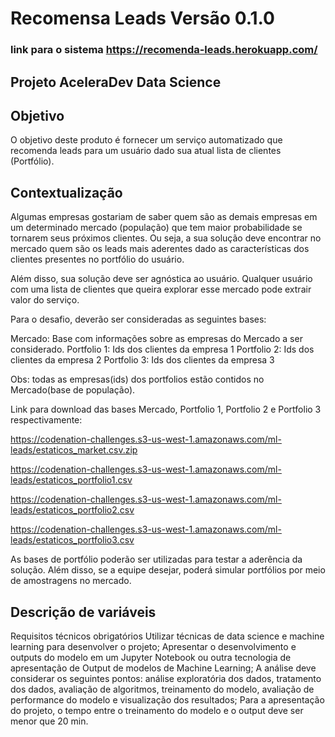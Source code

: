 # Recomensa Leads Versão 0.1.0  
### link para o sistema https://recomenda-leads.herokuapp.com/ 

## Projeto AceleraDev Data Science  
## Objetivo  
O objetivo deste produto é fornecer um serviço automatizado que recomenda leads para um usuário dado sua atual lista de clientes (Portfólio).

## Contextualização  
Algumas empresas gostariam de saber quem são as demais empresas em um determinado mercado (população) que tem maior   probabilidade se tornarem seus próximos clientes. Ou seja, a sua solução deve encontrar no mercado quem são os leads   mais aderentes dado as características dos clientes presentes no portfólio do usuário.  

Além disso, sua solução deve ser agnóstica ao usuário. Qualquer usuário com uma lista de clientes que queira explorar esse mercado pode extrair valor do serviço.  

Para o desafio, deverão ser consideradas as seguintes bases:  

Mercado: Base com informações sobre as empresas do Mercado a ser considerado. Portfolio 1: Ids dos clientes da empresa 1 Portfolio 2: Ids dos clientes da empresa 2 Portfolio 3: Ids dos clientes da empresa 3

Obs: todas as empresas(ids) dos portfolios estão contidos no Mercado(base de população).  

Link para download das bases Mercado, Portfolio 1, Portfolio 2 e Portfolio 3 respectivamente:  

https://codenation-challenges.s3-us-west-1.amazonaws.com/ml-leads/estaticos_market.csv.zip  

https://codenation-challenges.s3-us-west-1.amazonaws.com/ml-leads/estaticos_portfolio1.csv  

https://codenation-challenges.s3-us-west-1.amazonaws.com/ml-leads/estaticos_portfolio2.csv  

https://codenation-challenges.s3-us-west-1.amazonaws.com/ml-leads/estaticos_portfolio3.csv  

As bases de portfólio poderão ser utilizadas para testar a aderência da solução. Além disso, se a equipe desejar, poderá simular portfólios por meio de amostragens no mercado.  

## Descrição de variáveis  

Requisitos técnicos obrigatórios
Utilizar técnicas de data science e machine learning para desenvolver o projeto;
Apresentar o desenvolvimento e outputs do modelo em um Jupyter Notebook ou outra tecnologia de apresentação de Output de modelos de Machine Learning;
A análise deve considerar os seguintes pontos: análise exploratória dos dados, tratamento dos dados, avaliação de algoritmos, treinamento do modelo, avaliação de performance do modelo e visualização dos resultados;
Para a apresentação do projeto, o tempo entre o treinamento do modelo e o output deve ser menor que 20 min.